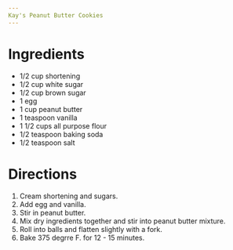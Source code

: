 ```yaml
---
Kay's Peanut Butter Cookies
---
```


# Ingredients

* 1/2 cup shortening
* 1/2 cup white sugar
* 1/2 cup brown sugar
* 1 egg
* 1 cup peanut butter
* 1 teaspoon vanilla
* 1 1/2 cups all purpose flour
* 1/2 teaspoon baking soda
* 1/2 teaspoon salt

# Directions

1. Cream shortening and sugars.
1. Add egg and vanilla.
1. Stir in peanut butter.
1. Mix dry ingredients together and stir into peanut butter mixture.
1. Roll into balls and flatten slightly with a fork.
1. Bake 375 degrre F. for 12 - 15 minutes.
